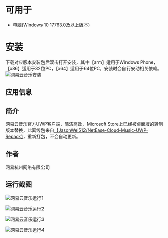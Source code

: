 # 可用于
- 电脑(Windows 10 17763.0及以上版本)
# 安装
下载对应版本安装包后双击打开安装，其中【arm】适用于Windows Phone，【x86】适用于32位PC，【x64】适用于64位PC，安装时会自行安动相关依赖。
![网易云音乐安装](https://tvax1.sinaimg.cn/large/008fEidvgy1gnai8vigwoj30rh0f9wfa.jpg)
## 应用信息
## 简介
网易云音乐官方UWP客户端，简洁高效，Microsoft Store上已经被桌面版的转制版本替换，此离线包来自[【JasonWei512/NetEase-Cloud-Music-UWP-Repack】](https://github.com/JasonWei512/NetEase-Cloud-Music-UWP-Repack)，重新打包，不会自动更新。
## 作者
网易杭州网络有限公司
## 运行截图
![网易云音乐运行1](https://tvax4.sinaimg.cn/large/008fEidvgy1gnai8vwpl7j30vq0m8k3w.jpg)

![网易云音乐运行2](https://tvax4.sinaimg.cn/large/008fEidvgy1gnai8wagqej30vq0m8tlz.jpg)

![网易云音乐运行3](https://tvax4.sinaimg.cn/large/008fEidvgy1gnai8wjzxej30vq0m8q9y.jpg)

![网易云音乐运行4](https://tvax3.sinaimg.cn/large/008fEidvgy1gnai8wssk4j30vq0m8jxr.jpg)